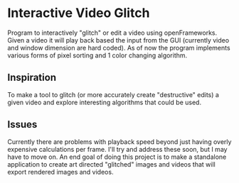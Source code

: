 # Interactive Video Glitch
Program to interactively "glitch" or edit a video using openFrameworks. Given a video it will play back based the input from the GUI (currently video and window dimension are hard coded). As of now the program implements various forms of pixel sorting and 1 color changing algorithm.  

## Inspiration
To make a tool to glitch (or more accurately create "destructive" edits) a given video and explore interesting algorithms that could be used.

## Issues
Currently there are problems with playback speed beyond just having overly expensive calculations per frame. I'll try and address these soon, but I may have to move on. An end goal of doing this project is to make a standalone application to create art directed "glitched" images and videos that will export rendered images and videos. 
